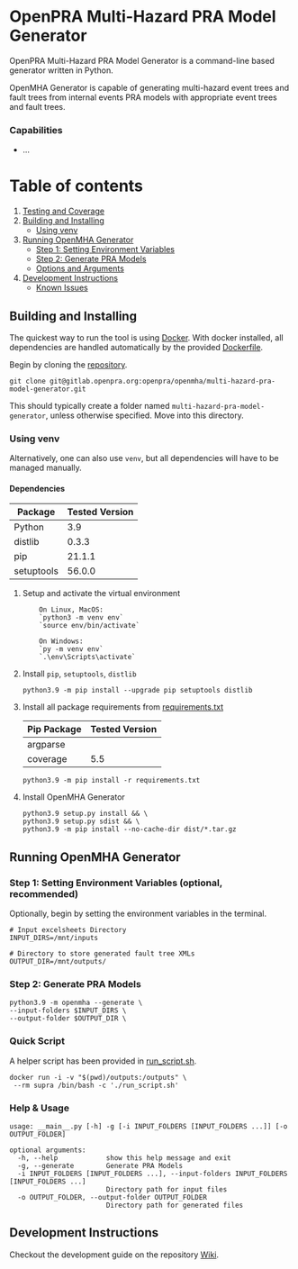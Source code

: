 # OpenPRA Multi-Hazard PRA Model Generator 

OpenPRA Multi-Hazard PRA Model Generator is a command-line based generator written in Python. 

OpenMHA Generator is capable of generating multi-hazard event trees and fault trees from internal events PRA models with appropriate event trees and fault trees.

### Capabilities
- ...

# Table of contents
1. [Testing and Coverage](#testing)
2. [Building and Installing](#building)
   - [Using venv](#building-using-venv)
3. [Running OpenMHA Generator](#running-openmha-generator)
   - [Step 1: Setting Environment Variables](#setting-env-vars)
   - [Step 2: Generate PRA Models](#generate-pra-models)
   - [Options and Arguments](#opt-args)
4. [Development Instructions](#development-instructions)
   - [Known Issues](#known-issues)

## <a name="building">Building and Installing</a>
The quickest way to run the tool is using [Docker](https://docs.docker.com/get-started/). With docker installed, all dependencies are handled automatically by the provided [Dockerfile](./Dockerfile).

Begin by cloning the [repository](https://gitlab.openpra.org/openpra/openmha/multi-hazard-pra-model-generator).
```shell
git clone git@gitlab.openpra.org:openpra/openmha/multi-hazard-pra-model-generator.git
```
This should typically create a folder named `multi-hazard-pra-model-generator`, unless otherwise specified. Move into this directory.

### <a name="building-using-venv">Using venv</a>
Alternatively, one can also use `venv`, but all dependencies will have to be managed manually. 

#### Dependencies
| Package    | Tested Version  |
|------------|-----------------|
| Python     | 3.9             |
| distlib    | 0.3.3           |
| pip        | 21.1.1          | 
| setuptools | 56.0.0          |

1. Setup and activate the virtual environment

           On Linux, MacOS:
           `python3 -m venv env`
           `source env/bin/activate`

           On Windows:
           `py -m venv env`
           `.\env\Scripts\activate`

2. Install `pip`, `setuptools`, `distlib`
    ```shell
    python3.9 -m pip install --upgrade pip setuptools distlib
    ```

3. Install all package requirements from [requirements.txt](./requirements.txt)

   | Pip Package | Tested Version  |
   |------------ |-----------------|
   | argparse    |                 |
   | coverage    | 5.5             |


    ```shell
    python3.9 -m pip install -r requirements.txt
    ```
4. Install OpenMHA Generator
    ```shell
    python3.9 setup.py install && \
    python3.9 setup.py sdist && \
    python3.9 -m pip install --no-cache-dir dist/*.tar.gz
    ```

## <a name="running-supra">Running OpenMHA Generator</a>
### <a name="setting-env-vars">Step 1: Setting Environment Variables</a> (optional, recommended)
Optionally, begin by setting the environment variables in the terminal.
```shell
# Input excelsheets Directory
INPUT_DIRS=/mnt/inputs

# Directory to store generated fault tree XMLs
OUTPUT_DIR=/mnt/outputs/
```
### <a name="generate-pra-models">Step 2: Generate PRA Models</a>
```shell
python3.9 -m openmha --generate \
--input-folders $INPUT_DIRS \
--output-folder $OUTPUT_DIR \
```

### <a name="quick-script">Quick Script</a>
A helper script has been provided in [run_script.sh](./run_script.sh).
```shell
docker run -i -v "$(pwd)/outputs:/outputs" \
 --rm supra /bin/bash -c './run_script.sh'
```

### <a name="help-usage">Help & Usage</a>
```shell
usage: __main__.py [-h] -g [-i INPUT_FOLDERS [INPUT_FOLDERS ...]] [-o OUTPUT_FOLDER]

optional arguments:
  -h, --help            show this help message and exit
  -g, --generate        Generate PRA Models
  -i INPUT_FOLDERS [INPUT_FOLDERS ...], --input-folders INPUT_FOLDERS [INPUT_FOLDERS ...]
                        Directory path for input files
  -o OUTPUT_FOLDER, --output-folder OUTPUT_FOLDER
                        Directory path for generated files
```

## <a name="development-instructions">Development Instructions</a>
Checkout the development guide on the repository [Wiki](https://gitlab.openpra.org/openpra/openmha/multi-hazard-pra-model-generator/-/wikis/home).



